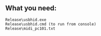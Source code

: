 ## What you need:

```
Release\usbhid.exe
Release\usbhid.cmd (to run from console)
Release\midi_pc101.txt
```
